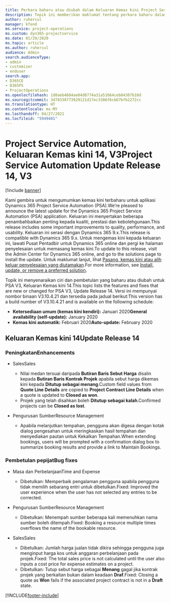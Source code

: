 ```yaml
---
title: Perkara baharu atau diubah dalam Keluaran Kemas kini Project Service Automation 14, V3
description: Topik ini memberikan maklumat tentang perkara baharu dalam Keluaran Kemas kini Project Service Automation 14 V3.
author: ruhercul
manager: kfend
ms.service: project-operations
ms.custom: dyn365-projectservice
ms.date: 01/29/2020
ms.topic: article
ms.author: ruhercul
audience: Admin
search.audienceType:
- admin
- customizer
- enduser
search.app:
- D365CE
- D365PS
- ProjectOperations
ms.openlocfilehash: 1d0aeb4684ae04d8774a31a51664ceb84307b10d
ms.sourcegitcommit: 3d78338773929121d17ec3386f6cb67bfb2272cc
ms.translationtype: HT
ms.contentlocale: ms-MY
ms.lasthandoff: 04/27/2021
ms.locfileid: "5949401"
---
```

# <a name="project-service-automation-update-release-14-v3"></a><span data-ttu-id="11eb3-103">Project Service Automation, Keluaran Kemas kini 14, V3</span><span class="sxs-lookup"><span data-stu-id="11eb3-103">Project Service Automation Update Release 14, V3</span></span>

[!include [banner](../includes/psa-now-project-operations.md)]

<span data-ttu-id="11eb3-104">Kami gembira untuk mengumumkan kemas kini terbaharu untuk aplikasi Dynamics 365 Project Service Automation (PSA).</span><span class="sxs-lookup"><span data-stu-id="11eb3-104">We’re pleased to announce the latest update for the Dynamics 365 Project Service Automation (PSA) application.</span></span> <span data-ttu-id="11eb3-105">Keluaran ini menyertakan beberapa penambahbaikan penting kepada kualiti, prestasi dan kebolehgunaan.</span><span class="sxs-lookup"><span data-stu-id="11eb3-105">This release includes some important improvements to quality, performance, and usability.</span></span> <span data-ttu-id="11eb3-106">Keluaran ini serasi dengan Dynamics 365 9.x.</span><span class="sxs-lookup"><span data-stu-id="11eb3-106">This release is compatible with Dynamics 365 9.x.</span></span> <span data-ttu-id="11eb3-107">Untuk mengemas kini kepada keluaran ini, lawati Pusat Pentadbir untuk Dynamics 365 online dan pergi ke halaman penyelesaian untuk memasang kemas kini.</span><span class="sxs-lookup"><span data-stu-id="11eb3-107">To update to this release, visit the Admin Center for Dynamics 365 online, and go to the solutions page to install the update.</span></span> <span data-ttu-id="11eb3-108">Untuk maklumat lanjut, lihat [Pasang, kemas kini atau alih keluar penyelesaian yang diutamakan](/power-platform/admin/install-remove-preferred-solution).</span><span class="sxs-lookup"><span data-stu-id="11eb3-108">For more information, see [Install, update, or remove a preferred solution](/power-platform/admin/install-remove-preferred-solution).</span></span>

<span data-ttu-id="11eb3-109">Topik ini menyenaraikan ciri dan pembetulan yang baharu atau diubah untuk PSA V3, Keluaran Kemas kini 14.</span><span class="sxs-lookup"><span data-stu-id="11eb3-109">This topic lists the features and fixes that are new or changed for PSA V3, Update Release 14.</span></span> <span data-ttu-id="11eb3-110">Versi ini mempunyai nombor binaan V3.10.4.21 dan tersedia pada jadual berikut:</span><span class="sxs-lookup"><span data-stu-id="11eb3-110">This version has a build number of V3.10.4.21 and is available on the following schedule:</span></span>

- <span data-ttu-id="11eb3-111">**Ketersediaan umum (kemas kini kendiri):** Januari 2020</span><span class="sxs-lookup"><span data-stu-id="11eb3-111">**General availability (self-update):** January 2020</span></span>
- <span data-ttu-id="11eb3-112">**Kemas kini automatik:** Februari 2020</span><span class="sxs-lookup"><span data-stu-id="11eb3-112">**Auto-update:** February 2020</span></span>

## <a name="update-release-14"></a><span data-ttu-id="11eb3-113">Keluaran Kemas kini 14</span><span class="sxs-lookup"><span data-stu-id="11eb3-113">Update Release 14</span></span>

### <a name="enhancements"></a><span data-ttu-id="11eb3-114">Peningkatan</span><span class="sxs-lookup"><span data-stu-id="11eb3-114">Enhancements</span></span>

- <span data-ttu-id="11eb3-115">Sales</span><span class="sxs-lookup"><span data-stu-id="11eb3-115">Sales</span></span>

     - <span data-ttu-id="11eb3-116">Nilai medan tersuai daripada **Butiran Baris Sebut Harga** disalin kepada **Butiran Baris Kontrak Projek** apabila sebut harga dikemas kini kepada **Ditutup sebagai menang**.</span><span class="sxs-lookup"><span data-stu-id="11eb3-116">Custom field values from **Quote Line Details** are copied to **Project Contract Line Details** when a quote is updated to **Closed as won**.</span></span>
     - <span data-ttu-id="11eb3-117">Projek yang telah disahkan boleh **Ditutup sebagai kalah**.</span><span class="sxs-lookup"><span data-stu-id="11eb3-117">Confirmed projects can be **Closed as lost**.</span></span>

- <span data-ttu-id="11eb3-118">Pengurusan Sumber</span><span class="sxs-lookup"><span data-stu-id="11eb3-118">Resource Management</span></span>

     - <span data-ttu-id="11eb3-119">Apabila melanjutkan tempahan, pengguna akan digesa dengan kotak dialog pengesahan untuk meringkaskan hasil tempahan dan menyediakan pautan untuk Kekalkan Tempahan.</span><span class="sxs-lookup"><span data-stu-id="11eb3-119">When extending bookings, users will be prompted with a confirmation dialog box to summarize booking results and provide a link to Maintain Bookings.</span></span>


### <a name="bug-fixes"></a><span data-ttu-id="11eb3-120">Pembetulan pepijat</span><span class="sxs-lookup"><span data-stu-id="11eb3-120">Bug fixes</span></span>

- <span data-ttu-id="11eb3-121">Masa dan Perbelanjaan</span><span class="sxs-lookup"><span data-stu-id="11eb3-121">Time and Expense</span></span>

     - <span data-ttu-id="11eb3-122">Dibetulkan: Memperbaik pengalaman pengguna apabila pengguna tidak memilih sebarang entri untuk dibetulkan.</span><span class="sxs-lookup"><span data-stu-id="11eb3-122">Fixed: Improved the user experience when the user has not selected any entries to be corrected.</span></span>

- <span data-ttu-id="11eb3-123">Pengurusan Sumber</span><span class="sxs-lookup"><span data-stu-id="11eb3-123">Resource Management</span></span>

     - <span data-ttu-id="11eb3-124">Dibetulkan: Menempah sumber beberapa kali memenuhkan nama sumber boleh ditempah.</span><span class="sxs-lookup"><span data-stu-id="11eb3-124">Fixed: Booking a resource multiple times overflows the name of the bookable resource.</span></span>

- <span data-ttu-id="11eb3-125">Sales</span><span class="sxs-lookup"><span data-stu-id="11eb3-125">Sales</span></span>

     - <span data-ttu-id="11eb3-126">Dibetulkan: Jumlah harga jualan tidak dikira sehingga pengguna juga menginput harga kos untuk anggaran perbelanjaan pada projek.</span><span class="sxs-lookup"><span data-stu-id="11eb3-126">Fixed: The total sales price is not calculated until the user also inputs a cost price for expense estimates on a project.</span></span>
     - <span data-ttu-id="11eb3-127">Dibetulkan: Tutup sebut harga sebagai **Menang** gagal jika kontrak projek yang berkaitan bukan dalam keadaan **Draf**.</span><span class="sxs-lookup"><span data-stu-id="11eb3-127">Fixed: Closing a quote as **Won** fails if the associated project contract is not in a **Draft** state.</span></span>



[!INCLUDE[footer-include](../includes/footer-banner.md)]